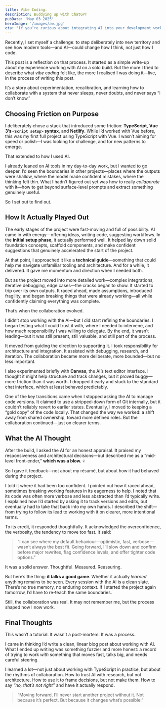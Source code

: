 ```yaml
---
title: Vibe Coding. 
description: Buddying up with ChatGPT
pubDate: 'May 03 2025'
heroImage: '/images/aw.jpg'
cta: "If you’re curious about integrating AI into your development workflows—or want to explore what vibe coding could look like for your team—I offer consultancy for individuals and organisations. Whether you’re experimenting with AI pair programming, looking to accelerate prototyping, or need help shaping a sustainable human–machine workflow, I can help you get there faster (and with fewer pitfalls)."
---
```

Recently, I set myself a challenge: to step deliberately into new territory and see how modern tools—and AI—could change how I think, not just how I code.

This post is a reflection on that process. It started as a simple write-up about my experience working with AI on a solo build. But the more I tried to describe what *vibe coding* felt like, the more I realised I was doing it—live, in the process of writing this post.

It’s a story about experimentation, recalibration, and learning how to collaborate with a system that never sleeps, never doubts, and never says “I don’t know.”

## Choosing Friction on Purpose

I deliberately chose a stack that introduced some friction: **TypeScript**, **Vue 3’s `<script setup>` syntax**, and **Netlify**. While I’d worked with Vue before, this was my first full project using TypeScript with Vue. I wasn’t aiming for speed or polish—I was looking for challenge, and for new patterns to emerge.

That extended to how I used AI.

I already leaned on AI tools in my day-to-day work, but I wanted to go deeper. I’d seen the boundaries in other projects—places where the outputs were shallow, where the model made confident mistakes, where the thinking felt thin. What I hadn’t figured out yet was how to really *collaborate* with it—how to get beyond surface-level prompts and extract something genuinely useful.

So I set out to find out.

## How It Actually Played Out

The early stages of the project were fast-moving and full of possibility. AI came in with energy—offering ideas, writing code, suggesting workflows. In the **initial setup phase**, it actually performed well. It helped lay down solid foundation concepts, scaffold components, and make confident suggestions that genuinely accelerated the start of the project.

At that point, I approached it like a **technical guide**—something that could help me navigate unfamiliar tooling and architecture. And for a while, it delivered. It gave me momentum and direction when I needed both.

But as the project moved into more detailed work—complex integrations, iterative debugging, edge cases—the cracks began to show. It started to trip over its own outputs. It raced ahead, made assumptions, introduced fragility, and began breaking things that were already working—all while confidently claiming everything was complete.

That’s when the collaboration evolved.

I didn’t stop working with the AI—but I did start refining the boundaries. I began testing what I could trust it with, where I needed to intervene, and how much responsibility I was willing to delegate. By the end, it wasn’t leading—but it was still present, still valuable, and still part of the process.

It moved from guiding the direction to supporting it. I took responsibility for architecture and integration. It assisted with debugging, research, and iteration. The collaboration became more deliberate, more bounded—but no less important.

I also experimented briefly with **Canvas**, the AI’s text editor interface. I thought it might help structure and track changes, but it proved buggy—more friction than it was worth. I dropped it early and stuck to the standard chat interface, which at least behaved predictably.

One of the key transitions came when I stopped asking the AI to manage code versions. It claimed to use a stripped-down form of Git internally, but it couldn’t reliably revert to earlier states. Eventually, I moved to keeping a “gold copy” of the code locally. That changed the way we worked: a shift away from shared ownership, toward more defined roles. But the collaboration continued—just on clearer terms.

## What the AI Thought

After the build, I asked the AI for an honest appraisal. It praised my responsiveness and architectural decisions—but described me as a “mid-level front-ender,” **which was a blow.** 💀

So I gave it feedback—not about my résumé, but about how it had behaved during the project.

I told it where it had been too confident. I pointed out how it raced ahead, sometimes breaking working features in its eagerness to help. I noted that its code was often more verbose and less abstracted than I’d typically write. I explained how I’d started by asking it to track versions and edits, but eventually had to take that back into my own hands. I described the shift—from trying to follow its lead to working with it on clearer, more intentional terms.

To its credit, it responded thoughtfully. It acknowledged the overconfidence, the verbosity, the tendency to move too fast. It said:

> “I can see where my default behaviour—optimistic, fast, verbose—wasn’t always the best fit. Going forward, I’ll slow down and confirm before major rewrites, flag confidence levels, and offer tighter code options.”

It was a solid answer. Thoughtful. Measured. Reassuring.

But here’s the thing: **it talks a good game**. Whether it actually *learned* anything remains to be seen. Every session with the AI is a clean slate. There’s no true memory, no enduring context. If I started the project again tomorrow, I’d have to re-teach the same boundaries.

Still, the collaboration was real. It may not remember me, but the process shaped how I now work.

## Final Thoughts

This wasn’t a tutorial. It wasn’t a post-mortem. It was a process.

I came in thinking I’d write a clean, linear blog post about working with AI. What I ended up writing was something fuzzier and more honest: a record of trying to work *with* something that moves fast, talks big, and needs careful steering.

I learned a lot—not just about working with TypeScript in practice, but about the rhythms of collaboration. How to trust AI with research, but not architecture. How to use it to frame decisions, but not make them. How to say *“no, that’s not right”* and have it actually respond.

> “Moving forward, I’ll never start another project without it.
> Not because it’s perfect. But because it changes what’s possible.”